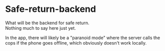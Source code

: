 # Safe-return-backend

What will be the backend for safe return.  
Nothing much to say here just yet.

In the app, there will likely be a "paranoid mode" where
the server calls the cops if the phone goes offline, which obviously 
doesn't work locally. 
